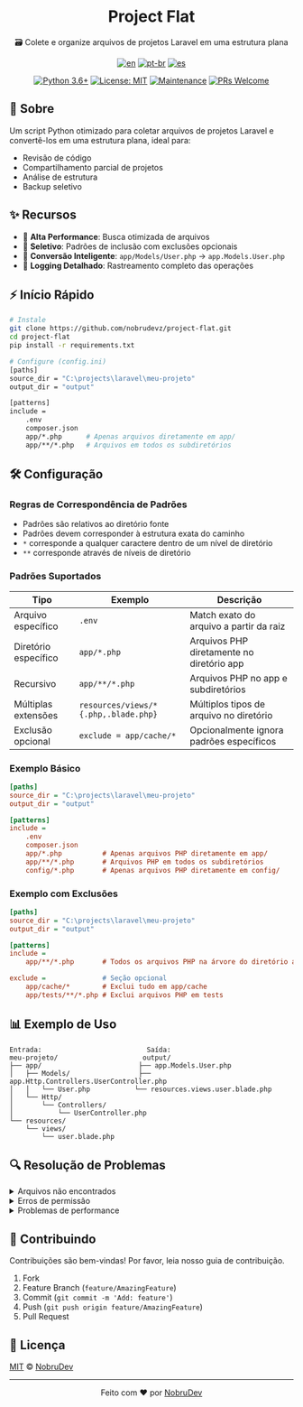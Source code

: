 <!-- markdownlint-disable MD033 -->
<!-- markdownlint-disable MD041 -->
<div align="center">

# Project Flat

🗃️ Colete e organize arquivos de projetos Laravel em uma estrutura plana

[![en](https://img.shields.io/badge/lang-en-red.svg)](./README.md)
[![pt-br](https://img.shields.io/badge/lang-pt--br-green.svg)](./README.pt-br.md)
[![es](https://img.shields.io/badge/lang-es-yellow.svg)](./README.es.md)

[![Python 3.6+](https://img.shields.io/badge/python-3.6+-blue.svg)](https://www.python.org/downloads/)
[![License: MIT](https://img.shields.io/badge/License-MIT-yellow.svg)](https://opensource.org/licenses/MIT)
[![Maintenance](https://img.shields.io/badge/Maintained%3F-yes-green.svg)](https://github.com/nobrudevz/project-flat/graphs/commit-activity)
[![PRs Welcome](https://img.shields.io/badge/PRs-welcome-brightgreen.svg?style=flat-square)](http://makeapullrequest.com)

</div>

## 📖 Sobre

Um script Python otimizado para coletar arquivos de projetos Laravel e convertê-los em uma estrutura plana, ideal para:

- Revisão de código
- Compartilhamento parcial de projetos
- Análise de estrutura
- Backup seletivo

## ✨ Recursos

- 🚀 **Alta Performance**: Busca otimizada de arquivos
- 🎯 **Seletivo**: Padrões de inclusão com exclusões opcionais
- 🔄 **Conversão Inteligente**: `app/Models/User.php` → `app.Models.User.php`
- 📝 **Logging Detalhado**: Rastreamento completo das operações

## ⚡ Início Rápido

```bash
# Instale
git clone https://github.com/nobrudevz/project-flat.git
cd project-flat
pip install -r requirements.txt

# Configure (config.ini)
[paths]
source_dir = "C:\projects\laravel\meu-projeto"
output_dir = "output"

[patterns]
include =
    .env
    composer.json
    app/*.php      # Apenas arquivos diretamente em app/
    app/**/*.php   # Arquivos em todos os subdiretórios
```

## 🛠️ Configuração

### Regras de Correspondência de Padrões

- Padrões são relativos ao diretório fonte
- Padrões devem corresponder à estrutura exata do caminho
- `*` corresponde a qualquer caractere dentro de um nível de diretório
- `**` corresponde através de níveis de diretório

### Padrões Suportados

| Tipo | Exemplo | Descrição |
|------|---------|-----------|
| Arquivo específico | `.env` | Match exato do arquivo a partir da raiz |
| Diretório específico | `app/*.php` | Arquivos PHP diretamente no diretório app |
| Recursivo | `app/**/*.php` | Arquivos PHP no app e subdiretórios |
| Múltiplas extensões | `resources/views/*{.php,.blade.php}` | Múltiplos tipos de arquivo no diretório |
| Exclusão opcional | `exclude = app/cache/*` | Opcionalmente ignora padrões específicos |

### Exemplo Básico

```ini
[paths]
source_dir = "C:\projects\laravel\meu-projeto"
output_dir = "output"

[patterns]
include =
    .env
    composer.json
    app/*.php          # Apenas arquivos PHP diretamente em app/
    app/**/*.php       # Arquivos PHP em todos os subdiretórios
    config/*.php       # Apenas arquivos PHP diretamente em config/
```

### Exemplo com Exclusões

```ini
[paths]
source_dir = "C:\projects\laravel\meu-projeto"
output_dir = "output"

[patterns]
include =
    app/**/*.php       # Todos os arquivos PHP na árvore do diretório app

exclude =              # Seção opcional
    app/cache/*        # Exclui tudo em app/cache
    app/tests/**/*.php # Exclui arquivos PHP em tests
```

## 📊 Exemplo de Uso

```text
Entrada:                          Saída:
meu-projeto/                     output/
├── app/                        ├── app.Models.User.php
│   ├── Models/                 ├── app.Http.Controllers.UserController.php
│   │   └── User.php           └── resources.views.user.blade.php
│   └── Http/
│       └── Controllers/
│           └── UserController.php
└── resources/
    └── views/
        └── user.blade.php
```

## 🔍 Resolução de Problemas

<details>
<summary>Arquivos não encontrados</summary>

- Verifique se os padrões correspondem exatamente à sua estrutura de diretórios
- Confirme se os caminhos são relativos ao diretório fonte
- Revise os logs para ver quais arquivos foram avaliados

</details>

<details>
<summary>Erros de permissão</summary>

- Verifique permissões do diretório fonte
- Confirme acesso ao diretório de saída
- Execute com privilégios adequados

</details>

<details>
<summary>Problemas de performance</summary>

- Use padrões específicos em vez de genéricos
- Evite recursão profunda quando possível
- Seja explícito sobre quais arquivos você precisa

</details>

## 👥 Contribuindo

Contribuições são bem-vindas! Por favor, leia nosso guia de contribuição.

1. Fork
2. Feature Branch (`feature/AmazingFeature`)
3. Commit (`git commit -m 'Add: feature'`)
4. Push (`git push origin feature/AmazingFeature`)
5. Pull Request

## 📄 Licença

[MIT](LICENSE) © [NobruDev](https://github.com/nobrudevz)

---

<div align="center">
Feito com ❤️ por <a href="https://github.com/nobrudevz">NobruDev</a>
</div>
